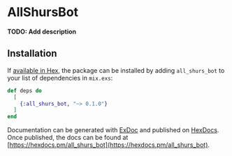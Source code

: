 # AllShursBot

**TODO: Add description**

## Installation

If [available in Hex](https://hex.pm/docs/publish), the package can be installed
by adding `all_shurs_bot` to your list of dependencies in `mix.exs`:

```elixir
def deps do
  [
    {:all_shurs_bot, "~> 0.1.0"}
  ]
end
```

Documentation can be generated with [ExDoc](https://github.com/elixir-lang/ex_doc)
and published on [HexDocs](https://hexdocs.pm). Once published, the docs can
be found at [https://hexdocs.pm/all_shurs_bot](https://hexdocs.pm/all_shurs_bot).


